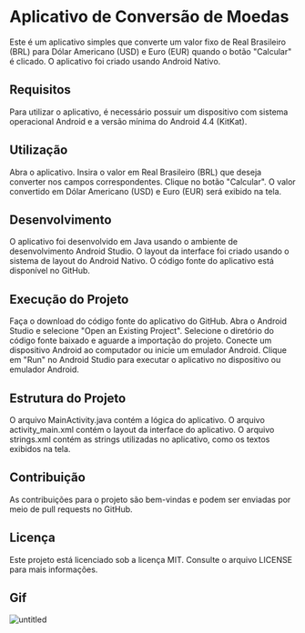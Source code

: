 
# Aplicativo de Conversão de Moedas


Este é um aplicativo simples que converte um valor fixo de Real Brasileiro (BRL) para Dólar Americano (USD) e Euro (EUR) quando o botão "Calcular" é clicado. O aplicativo foi criado usando Android Nativo.

## Requisitos
Para utilizar o aplicativo, é necessário possuir um dispositivo com sistema operacional Android e a versão mínima do Android 4.4 (KitKat).

## Utilização
Abra o aplicativo.
Insira o valor em Real Brasileiro (BRL) que deseja converter nos campos correspondentes.
Clique no botão "Calcular".
O valor convertido em Dólar Americano (USD) e Euro (EUR) será exibido na tela.

## Desenvolvimento
O aplicativo foi desenvolvido em Java usando o ambiente de desenvolvimento Android Studio. O layout da interface foi criado usando o sistema de layout do Android Nativo. O código fonte do aplicativo está disponível no GitHub.

## Execução do Projeto
Faça o download do código fonte do aplicativo do GitHub.
Abra o Android Studio e selecione "Open an Existing Project".
Selecione o diretório do código fonte baixado e aguarde a importação do projeto.
Conecte um dispositivo Android ao computador ou inicie um emulador Android.
Clique em "Run" no Android Studio para executar o aplicativo no dispositivo ou emulador Android.

## Estrutura do Projeto
O arquivo MainActivity.java contém a lógica do aplicativo.
O arquivo activity_main.xml contém o layout da interface do aplicativo.
O arquivo strings.xml contém as strings utilizadas no aplicativo, como os textos exibidos na tela.
## Contribuição
As contribuições para o projeto são bem-vindas e podem ser enviadas por meio de pull requests no GitHub.

## Licença
Este projeto está licenciado sob a licença MIT. Consulte o arquivo LICENSE para mais informações.


## Gif
![untitled](https://user-images.githubusercontent.com/63079674/209705351-a7463fc5-7e6f-4ba7-b8a1-596eb18c8482.gif)
